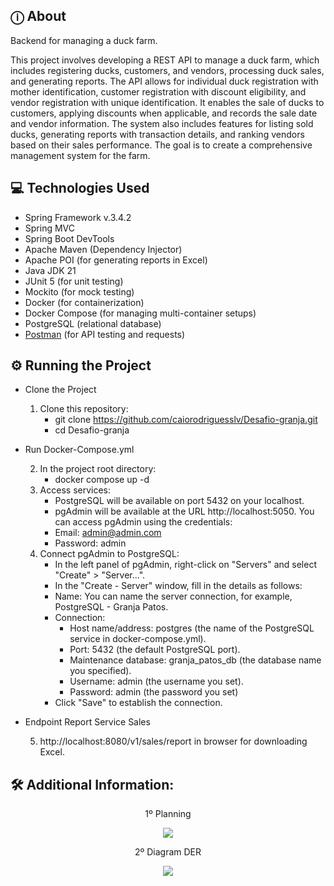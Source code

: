 ## ⓘ About
Backend for managing a duck farm.

This project involves developing a REST API to manage a duck farm, which includes registering ducks, customers, and vendors, processing duck sales, and generating reports. 
The API allows for individual duck registration with mother identification, customer registration with discount eligibility, and vendor registration with unique identification. 
It enables the sale of ducks to customers, applying discounts when applicable, and records the sale date and vendor information. 
The system also includes features for listing sold ducks, generating reports with transaction details, and ranking vendors based on their sales performance. 
The goal is to create a comprehensive management system for the farm.

## 💻 Technologies Used

* Spring Framework v.3.4.2
* Spring MVC
* Spring Boot DevTools
* Apache Maven (Dependency Injector)
* Apache POI (for generating reports in Excel)
* Java JDK 21
* JUnit 5 (for unit testing)
* Mockito (for mock testing)
* Docker (for containerization)
* Docker Compose (for managing multi-container setups)
* PostgreSQL (relational database)
* [Postman](undefined/workspace/desafio-granja/collection/21958705-df219aa6-31a8-44f4-900f-14dc1012085b?action=share&creator=21958705) (for API testing and requests)
  

## ⚙️ Running the Project

* Clone the Project
  
  1. Clone this repository:
     - git clone https://github.com/caiorodriguesslv/Desafio-granja.git
     - cd Desafio-granja

* Run Docker-Compose.yml
  
  2. In the project root directory:
     - docker compose up -d
  3. Access services:
     - PostgreSQL will be available on port 5432 on your localhost.
     - pgAdmin will be available at the URL http://localhost:5050. You can access pgAdmin using the credentials:
     - Email: admin@admin.com
     - Password: admin
  4. Connect pgAdmin to PostgreSQL:
     - In the left panel of pgAdmin, right-click on "Servers" and select "Create" > "Server...".
     - In the "Create - Server" window, fill in the details as follows:
     - Name: You can name the server connection, for example, PostgreSQL - Granja Patos.
     - Connection:
        - Host name/address: postgres (the name of the PostgreSQL service in docker-compose.yml).
        - Port: 5432 (the default PostgreSQL port).
        - Maintenance database: granja_patos_db (the database name you specified).
        - Username: admin (the username you set).
        - Password: admin (the password you set)
     - Click "Save" to establish the connection.

* Endpoint Report Service Sales
      
  5. http://localhost:8080/v1/sales/report in browser for downloading Excel.

## 🛠️ Additional Information: 

<p align="center">1º Planning </p>

<div align="center"> 
    <img src="https://private-user-images.githubusercontent.com/101218403/408778884-c9926609-f0ed-4518-a548-1d7905847dad.png?jwt=eyJhbGciOiJIUzI1NiIsInR5cCI6IkpXVCJ9.eyJpc3MiOiJnaXRodWIuY29tIiwiYXVkIjoicmF3LmdpdGh1YnVzZXJjb250ZW50LmNvbSIsImtleSI6ImtleTUiLCJleHAiOjE3MzgzODk4MzUsIm5iZiI6MTczODM4OTUzNSwicGF0aCI6Ii8xMDEyMTg0MDMvNDA4Nzc4ODg0LWM5OTI2NjA5LWYwZWQtNDUxOC1hNTQ4LTFkNzkwNTg0N2RhZC5wbmc_WC1BbXotQWxnb3JpdGhtPUFXUzQtSE1BQy1TSEEyNTYmWC1BbXotQ3JlZGVudGlhbD1BS0lBVkNPRFlMU0E1M1BRSzRaQSUyRjIwMjUwMjAxJTJGdXMtZWFzdC0xJTJGczMlMkZhd3M0X3JlcXVlc3QmWC1BbXotRGF0ZT0yMDI1MDIwMVQwNTU4NTVaJlgtQW16LUV4cGlyZXM9MzAwJlgtQW16LVNpZ25hdHVyZT04MmMyMDYyZDBlNzBkZWRmMThhYjYxOTUzN2I2YTlkY2RhYmViZDMwYjNiYmQxOTliOWVjZmFjZjNlMTc0NTk3JlgtQW16LVNpZ25lZEhlYWRlcnM9aG9zdCJ9.U6Z39Z6sUio9u_fmPAhVgr_NP0Ee1__MsuDCpmALfao"/> 
</div>



<p align="center">2º Diagram DER </p>

<div align="center"> 
    <img src="https://private-user-images.githubusercontent.com/101218403/408777959-af308782-593c-4d96-8d8c-e0d0c2ab22d6.png?jwt=eyJhbGciOiJIUzI1NiIsInR5cCI6IkpXVCJ9.eyJpc3MiOiJnaXRodWIuY29tIiwiYXVkIjoicmF3LmdpdGh1YnVzZXJjb250ZW50LmNvbSIsImtleSI6ImtleTUiLCJleHAiOjE3MzgzODg3NzEsIm5iZiI6MTczODM4ODQ3MSwicGF0aCI6Ii8xMDEyMTg0MDMvNDA4Nzc3OTU5LWFmMzA4NzgyLTU5M2MtNGQ5Ni04ZDhjLWUwZDBjMmFiMjJkNi5wbmc_WC1BbXotQWxnb3JpdGhtPUFXUzQtSE1BQy1TSEEyNTYmWC1BbXotQ3JlZGVudGlhbD1BS0lBVkNPRFlMU0E1M1BRSzRaQSUyRjIwMjUwMjAxJTJGdXMtZWFzdC0xJTJGczMlMkZhd3M0X3JlcXVlc3QmWC1BbXotRGF0ZT0yMDI1MDIwMVQwNTQxMTFaJlgtQW16LUV4cGlyZXM9MzAwJlgtQW16LVNpZ25hdHVyZT05ZDVlMzUyN2FkM2UwMGUxZDhkNTc3YTAyNGUzYTYwODQ1MTNiZjNiY2U2YTJkMTE0YTk0ZDUwZjIxZmZmZDEyJlgtQW16LVNpZ25lZEhlYWRlcnM9aG9zdCJ9.O7YYT-WHIDpuT8oKstdYViaFoncCc8zjYqekLQNCgAQ"/> 
</div>
